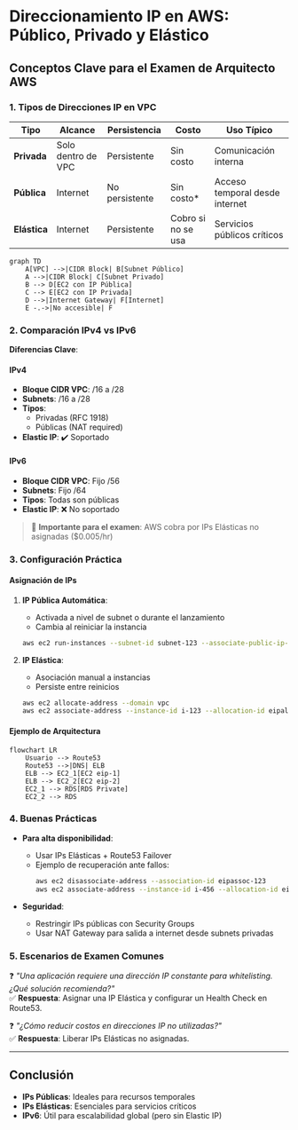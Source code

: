 # **Direccionamiento IP en AWS: Público, Privado y Elástico**

## **Conceptos Clave para el Examen de Arquitecto AWS**

### **1. Tipos de Direcciones IP en VPC**
| **Tipo**       | **Alcance**       | **Persistencia** | **Costo**          | **Uso Típico**               |
|----------------|------------------|------------------|--------------------|-----------------------------|
| **Privada**    | Solo dentro de VPC | Persistente      | Sin costo          | Comunicación interna         |
| **Pública**    | Internet          | No persistente   | Sin costo*         | Acceso temporal desde internet |
| **Elástica**   | Internet          | Persistente      | Cobro si no se usa | Servicios públicos críticos  |

```mermaid
graph TD
    A[VPC] -->|CIDR Block| B[Subnet Público]
    A -->|CIDR Block| C[Subnet Privado]
    B --> D[EC2 con IP Pública]
    C --> E[EC2 con IP Privada]
    D -->|Internet Gateway| F[Internet]
    E -.->|No accesible| F
```

### **2. Comparación IPv4 vs IPv6**
**Diferencias Clave**:

#### **IPv4**
- **Bloque CIDR VPC**: /16 a /28
- **Subnets**: /16 a /28
- **Tipos**:
  - Privadas (RFC 1918)
  - Públicas (NAT required)
- **Elastic IP**: ✔️ Soportado

#### **IPv6**
- **Bloque CIDR VPC**: Fijo /56
- **Subnets**: Fijo /64
- **Tipos**: Todas son públicas
- **Elastic IP**: ❌ No soportado

> 📌 **Importante para el examen**: AWS cobra por IPs Elásticas no asignadas ($0.005/hr)

### **3. Configuración Práctica**
#### **Asignación de IPs**
1. **IP Pública Automática**:
   - Activada a nivel de subnet o durante el lanzamiento
   - Cambia al reiniciar la instancia
   ```bash
   aws ec2 run-instances --subnet-id subnet-123 --associate-public-ip-address
   ```

2. **IP Elástica**:
   - Asociación manual a instancias
   - Persiste entre reinicios
   ```bash
   aws ec2 allocate-address --domain vpc
   aws ec2 associate-address --instance-id i-123 --allocation-id eipalloc-123
   ```

#### **Ejemplo de Arquitectura**
```mermaid
flowchart LR
    Usuario --> Route53
    Route53 -->|DNS| ELB
    ELB --> EC2_1[EC2 eip-1]
    ELB --> EC2_2[EC2 eip-2]
    EC2_1 --> RDS[RDS Private]
    EC2_2 --> RDS
```

### **4. Buenas Prácticas**
- **Para alta disponibilidad**:
  - Usar IPs Elásticas + Route53 Failover
  - Ejemplo de recuperación ante fallos:
    ```bash
    aws ec2 disassociate-address --association-id eipassoc-123
    aws ec2 associate-address --instance-id i-456 --allocation-id eipalloc-123
    ```

- **Seguridad**:
  - Restringir IPs públicas con Security Groups
  - Usar NAT Gateway para salida a internet desde subnets privadas

### **5. Escenarios de Examen Comunes**
❓ *"Una aplicación requiere una dirección IP constante para whitelisting. ¿Qué solución recomienda?"*  
✅ **Respuesta**: Asignar una IP Elástica y configurar un Health Check en Route53.

❓ *"¿Cómo reducir costos en direcciones IP no utilizadas?"*  
✅ **Respuesta**: Liberar IPs Elásticas no asignadas.

---

## **Conclusión**
- **IPs Públicas**: Ideales para recursos temporales
- **IPs Elásticas**: Esenciales para servicios críticos
- **IPv6**: Útil para escalabilidad global (pero sin Elastic IP)
